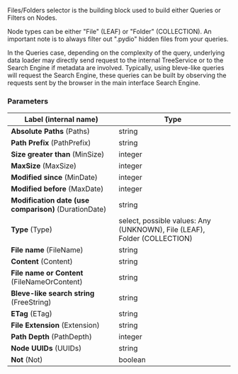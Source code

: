 

Files/Folders selector is the building block used to build either Queries or Filters on Nodes.

Node types can be either "File" (LEAF) or "Folder" (COLLECTION). An important note is to always filter out ".pydio" hidden files from your queries.

In the Queries case, depending on the complexity of the query, underlying data loader may directly send request to the internal TreeService or to the Search Engine if metadata are involved. 
Typically, using bleve-like queries will request the Search Engine, these queries can be built by observing the requests sent by the browser in the main interface Search Engine.


### Parameters
|Label (internal name)|Type|
|---|---|
|**Absolute Paths** (Paths)|string|
|**Path Prefix** (PathPrefix)|string|
|**Size greater than** (MinSize)|integer|
|**MaxSize** (MaxSize)|integer|
|**Modified since** (MinDate)|integer|
|**Modified before** (MaxDate)|integer|
|**Modification date (use comparison)** (DurationDate)|string|
|**Type** (Type)|select, possible values: Any (UNKNOWN), File (LEAF), Folder (COLLECTION)|
|**File name** (FileName)|string|
|**Content** (Content)|string|
|**File name or Content** (FileNameOrContent)|string|
|**Bleve-like search string** (FreeString)|string|
|**ETag** (ETag)|string|
|**File Extension** (Extension)|string|
|**Path Depth** (PathDepth)|integer|
|**Node UUIDs** (UUIDs)|string|
|**Not** (Not)|boolean|

